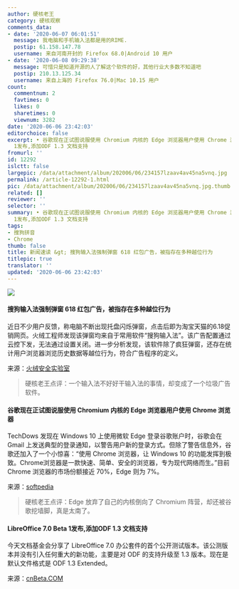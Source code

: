 ```yaml
---
author: 硬核老王
category: 硬核观察
comments_data:
- date: '2020-06-07 06:01:51'
  message: 我电脑和手机输入法都是用的RIME.
  postip: 61.158.147.78
  username: 来自河南开封的 Firefox 68.0|Android 10 用户
- date: '2020-06-08 09:29:38'
  message: 可惜只是知道开源的人了解这个软件的好，其他行业大多数不知道吧
  postip: 210.13.125.34
  username: 来自上海的 Firefox 76.0|Mac 10.15 用户
count:
  commentnum: 2
  favtimes: 0
  likes: 0
  sharetimes: 0
  viewnum: 3282
date: '2020-06-06 23:42:03'
editorchoice: false
excerpt: • 谷歌现在正试图说服使用 Chromium 内核的 Edge 浏览器用户使用 Chrome 浏览器 • LibreOffice 7.0 Beta
  1发布,添加ODF 1.3 文档支持
fromurl: ''
id: 12292
islctt: false
largepic: /data/attachment/album/202006/06/234157lzaav4av45na5vnq.jpg
permalink: /article-12292-1.html
pic: /data/attachment/album/202006/06/234157lzaav4av45na5vnq.jpg.thumb.jpg
related: []
reviewer: ''
selector: ''
summary: • 谷歌现在正试图说服使用 Chromium 内核的 Edge 浏览器用户使用 Chrome 浏览器 • LibreOffice 7.0 Beta
  1发布,添加ODF 1.3 文档支持
tags:
- 搜狗拼音
- Chrome
thumb: false
title: 新闻速读 &gt; 搜狗输入法强制弹窗 618 红包广告，被指存在多种越位行为
titlepic: true
translator: ''
updated: '2020-06-06 23:42:03'
---
```


![](/data/attachment/album/202006/06/234157lzaav4av45na5vnq.jpg)


#### 搜狗输入法强制弹窗 618 红包广告，被指存在多种越位行为


近日不少用户反馈，称电脑不断出现托盘闪烁弹窗，点击后即为淘宝天猫的6.18促销网页。火绒工程师发现该弹窗均来自于常用软件“搜狗输入法”。该广告配置通过云控下发，无法通过设置关闭。进一步分析发现，该软件除了疯狂弹窗，还存在统计用户浏览器浏览历史数据等越位行为，符合广告程序的定义。


来源：[火绒安全实验室](https://mp.weixin.qq.com/s/SqSjIuFECa6vLny2b4vVCA)



> 
> 硬核老王点评：一个输入法不好好干输入法的事情，却变成了一个垃圾广告软件。
> 
> 
> 


#### 谷歌现在正试图说服使用 Chromium 内核的 Edge 浏览器用户使用 Chrome 浏览器


TechDows 发现在 Windows 10 上使用微软 Edge 登录谷歌账户时，谷歌会在 Gmail 上发送典型的登录通知，以警告用户新的登录方式。但除了警告信息外，谷歌还加入了一个小惊喜：“使用 Chrome 浏览器，让 Windows 10 的功能发挥到极致。Chrome浏览器是一款快速、简单、安全的浏览器，专为现代网络而生。”目前 Chrome 浏览器的市场份额接近 70%，Edge 则为 7%。


来源：[softpedia](https://news.softpedia.com/news/it-works-both-ways-google-telling-microsoft-edge-users-to-switch-to-chrome-530183.shtml)



> 
> 硬核老王点评：Edge 放弃了自己的内核倒向了 Chromium 阵营，却还被谷歌挖墙脚，真是太南了。
> 
> 
> 


#### LibreOffice 7.0 Beta 1发布,添加ODF 1.3 文档支持


今天文档基金会分享了 LibreOffice 7.0 办公套件的首个公开测试版本。该公测版本并没有引入任何重大的新功能，主要是对 ODF 的支持升级至 1.3 版本。现在是默认文件格式是 ODF 1.3 Extended。


来源：[cnBeta.COM](https://www.cnbeta.com/articles/tech/987649.htm)